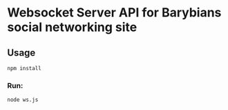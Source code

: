 # Websocket Server API for Barybians social networking site

## Usage

    npm install

### Run:

    node ws.js
